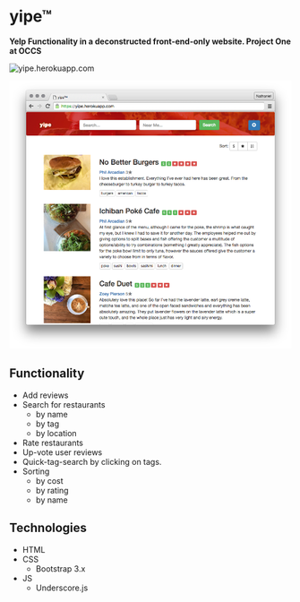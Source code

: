 # yipe™
__Yelp Functionality in a deconstructed front-end-only website. Project One at OCCS__

![yipe.herokuapp.com](https://yipe.herokuapp.com/ "yipe™")

![Screenshot of yipe](screengrab.png?raw=true "screenshot of yipe")

## Functionality
- Add reviews
- Search for restaurants
  - by name
  - by tag
  - by location
- Rate restaurants
- Up-vote user reviews
- Quick-tag-search by clicking on tags.
- Sorting
  - by cost
  - by rating
  - by name

## Technologies
- HTML
- CSS
  - Bootstrap 3.x
- JS
  - Underscore.js
